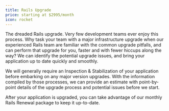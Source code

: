 ```yaml
---
title: Rails Upgrade
price: starting at $2995/month
icon: rocket
---
```

The dreaded Rails upgrade. Very few development teams ever enjoy this process. Why task
your team with a major infrastructure upgrade when our experienced Rails team are familiar
with the common upgrade pitfalls, and can perform that upgrade for you, faster and with fewer
hiccups along the way? We can identify the potential upgrade issues, and bring your
application up to date quickly and smoothly.

We will generally require an Inspection & Stabilization of your application before
embarking on any major version upgrades. With the information compiled by those
processes, we can provide an estimate with point-by-point details of the upgrade process
and potential issues before we start.

After your application is upgraded, you can take advantage of our monthly Rails
Renewal package to keep it up-to-date.
